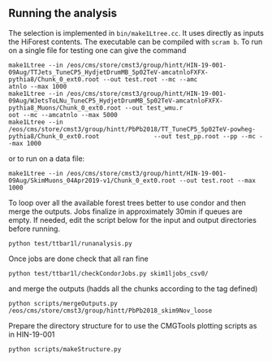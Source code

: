 ## Running the analysis

The selection is implemented in `bin/make1Ltree.cc`.
It uses directly as inputs the HiForest contents.
The executable can be compiled with `scram b`.
To run on a single file for testing one  can give the command
```
make1Ltree --in /eos/cms/store/cmst3/group/hintt/HIN-19-001-09Aug/TTJets_TuneCP5_HydjetDrumMB_5p02TeV-amcatnloFXFX-pythia8/Chunk_0_ext0.root --out test.root --mc --amc
atnlo --max 1000
make1Ltree --in /eos/cms/store/cmst3/group/hintt/HIN-19-001-09Aug/WJetsToLNu_TuneCP5_HydjetDrumMB_5p02TeV-amcatnloFXFX-pythia8_Muons/Chunk_0_ext0.root --out test_wmu.r
oot --mc --amcatnlo --max 5000
make1Ltree --in /eos/cms/store/cmst3/group/hintt/PbPb2018/TT_TuneCP5_5p02TeV-powheg-pythia8/Chunk_0_ext0.root               --out test_pp.root --pp --mc --max 1000
```
or to run on a data file:
```
make1Ltree --in /eos/cms/store/cmst3/group/hintt/HIN-19-001-09Aug/SkimMuons_04Apr2019-v1/Chunk_0_ext0.root --out test.root --max 1000
```

To loop over all the available forest trees better to use condor and then merge the outputs.
Jobs finalize in approximately 30min if queues are empty.
If needed, edit the script below for the input and output directories before running.
```
python test/ttbar1l/runanalysis.py
```

Once jobs are done check that all ran fine
```
python test/ttbar1l/checkCondorJobs.py skim1ljobs_csv0/
```
and merge the outputs (hadds all the chunks according to the tag defined)
```
python scripts/mergeOutputs.py /eos/cms/store/cmst3/group/hintt/PbPb2018_skim9Nov_loose
```
Prepare the directory structure for to use the CMGTools plotting scripts as in HIN-19-001
```
python scripts/makeStructure.py
```
